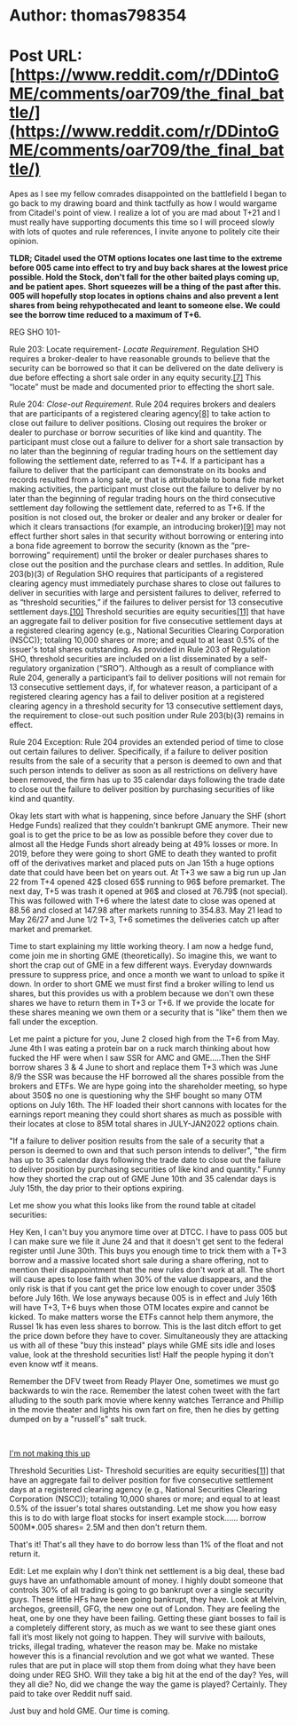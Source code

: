# Author: thomas798354
# Post URL: [https://www.reddit.com/r/DDintoGME/comments/oar709/the_final_battle/](https://www.reddit.com/r/DDintoGME/comments/oar709/the_final_battle/)


 

Apes as I see my fellow comrades disappointed on the battlefield I began to go back to my drawing board and think tactfully as how I would wargame from Citadel's point of view. I realize a lot of you are mad about T+21 and I must really have supporting documents this time so I will proceed slowly with lots of quotes and rule references, I invite anyone to politely cite their opinion.

**TLDR; Citadel used the OTM options locates one last time to the extreme before 005 came into effect to try and buy back shares at the lowest price possible. Hold the Stock, don't fall for the other baited plays coming up, and be patient apes. Short squeezes will be a thing of the past after this. 005 will hopefully stop locates in options chains and also prevent a lent shares from being rehypothecated and leant to someone else. We could see the borrow time reduced to a maximum of T+6.**

REG SHO 101-

Rule 203: Locate requirement- *Locate Requirement*. Regulation SHO requires a broker-dealer to have reasonable grounds to believe that the security can be borrowed so that it can be delivered on the date delivery is due before effecting a short sale order in any equity security.[\[7\]](https://www.sec.gov/investor/pubs/regsho.htm#_ftn7) This “locate” must be made and documented prior to effecting the short sale.

Rule 204: *Close-out Requirement*. Rule 204 requires brokers and dealers that are participants of a registered clearing agency[\[8\]](https://www.sec.gov/investor/pubs/regsho.htm#_ftn8) to take action to close out failure to deliver positions. Closing out requires the broker or dealer to purchase or borrow securities of like kind and quantity. The participant must close out a failure to deliver for a short sale transaction by no later than the beginning of regular trading hours on the settlement day following the settlement date, referred to as T+4. If a participant has a failure to deliver that the participant can demonstrate on its books and records resulted from a long sale, or that is attributable to bona fide market making activities, the participant must close out the failure to deliver by no later than the beginning of regular trading hours on the third consecutive settlement day following the settlement date, referred to as T+6. If the position is not closed out, the broker or dealer and any broker or dealer for which it clears transactions (for example, an introducing broker)[\[9\]](https://www.sec.gov/investor/pubs/regsho.htm#_ftn9) may not effect further short sales in that security without borrowing or entering into a bona fide agreement to borrow the security (known as the “pre-borrowing” requirement) until the broker or dealer purchases shares to close out the position and the purchase clears and settles. In addition, Rule 203(b)(3) of Regulation SHO requires that participants of a registered clearing agency must immediately purchase shares to close out failures to deliver in securities with large and persistent failures to deliver, referred to as “threshold securities,” if the failures to deliver persist for 13 consecutive settlement days.[\[10\]](https://www.sec.gov/investor/pubs/regsho.htm#_ftn10) Threshold securities are equity securities[\[11\]](https://www.sec.gov/investor/pubs/regsho.htm#_ftn11) that have an aggregate fail to deliver position for five consecutive settlement days at a registered clearing agency (e.g., National Securities Clearing Corporation (NSCC)); totaling 10,000 shares or more; and equal to at least 0.5% of the issuer's total shares outstanding. As provided in Rule 203 of Regulation SHO, threshold securities are included on a list disseminated by a self-regulatory organization (“SRO”). Although as a result of compliance with Rule 204, generally a participant’s fail to deliver positions will not remain for 13 consecutive settlement days, if, for whatever reason, a participant of a registered clearing agency has a fail to deliver position at a registered clearing agency in a threshold security for 13 consecutive settlement days, the requirement to close-out such position under Rule 203(b)(3) remains in effect.

Rule 204 Exception: Rule 204 provides an extended period of time to close out certain failures to deliver. Specifically, if a failure to deliver position results from the sale of a security that a person is deemed to own and that such person intends to deliver as soon as all restrictions on delivery have been removed, the firm has up to 35 calendar days following the trade date to close out the failure to deliver position by purchasing securities of like kind and quantity.

Okay lets start with what is happening, since before January the SHF (short Hedge Funds) realized that they couldn't bankrupt GME anymore. Their new goal is to get the price to be as low as possible before they cover due to almost all the Hedge Funds short already being at 49% losses or more. In 2019, before they were going to short GME to death they wanted to profit off of the derivatives market and placed puts on Jan 15th a huge options date that could have been bet on years out. At T+3 we saw a big run up Jan 22 from T+4 opened 42$ closed 65$ running to 96$ before premarket. The next day, T+5 was trash it opened at 96$ and closed at 76.79$ (not special). This was followed with T+6 where the latest date to close was opened at 88.56 and closed at 147.98 after markets running to 354.83. May 21 lead to May 26/27 and June 1/2 T+3, T+6 sometimes the deliveries catch up after market and premarket.

Time to start explaining my little working theory. I am now a hedge fund, come join me in shorting GME (theoretically). So imagine this, we want to short the crap out of GME in a few different ways. Everyday downwards pressure to suppress price, and once a month we want to unload to spike it down. In order to short GME we must first find a broker willing to lend us shares, but this provides us with a problem because we don't own these shares we have to return them in T+3 or T+6. If we provide the locate for these shares meaning we own them or a security that is "like" them then we fall under the exception.

Let me paint a picture for you, June 2 closed high from the T+6 from May. June 4th I was eating a protein bar on a ruck march thinking about how fucked the HF were when I saw SSR for AMC and GME.....Then the SHF borrow shares 3 & 4 June to short and replace them T+3 which was June 8/9 the SSR was because the HF borrowed all the shares possible from the brokers and ETFs. We are hype going into the shareholder meeting, so hype about 350$ no one is questioning why the SHF bought so many OTM options on July 16th. The HF loaded their short cannons with locates for the earnings report meaning they could short shares as much as possible with their locates at close to 85M total shares in JULY-JAN2022 options chain.

"If a failure to deliver position results from the sale of a security that a person is deemed to own and that such person intends to deliver", "the firm has up to 35 calendar days following the trade date to close out the failure to deliver position by purchasing securities of like kind and quantity." Funny how they shorted the crap out of GME June 10th and 35 calendar days is July 15th, the day prior to their options expiring.

Let me show you what this looks like from the round table at citadel securities:

Hey Ken, I can't buy you anymore time over at DTCC. I have to pass 005 but I can make sure we file it June 24 and that it doesn't get sent to the federal register until June 30th. This buys you enough time to trick them with a T+3 borrow and a massive located short sale during a share offering, not to mention their disappointment that the new rules don't work at all. The short will cause apes to lose faith when 30% of the value disappears, and the only risk is that if you cant get the price low enough to cover under 350$ before July 16th. We lose anyways because 005 is in effect and July 16th will have T+3, T+6 buys when those OTM locates expire and cannot be kicked. To make matters worse the ETFs cannot help them anymore, the Russel 1k has even less shares to borrow. This is the last ditch effort to get the price down before they have to cover. Simultaneously they are attacking us with all of these "buy this instead" plays while GME sits idle and loses value, look at the threshold securities list! Half the people hyping it don't even know wtf it means.

Remember the DFV tweet from Ready Player One, sometimes we must go backwards to win the race. Remember the latest cohen tweet with the fart alluding to the south park movie where kenny watches Terrance and Phillip in the movie theater and lights his own fart on fire, then he dies by getting dumped on by a "russell's" salt truck.

&#x200B;

[I'm not making this up](https://preview.redd.it/thwgb9sjic871.png?width=926&format=png&auto=webp&s=a33017b3e7998cdb02a1f66fdabda05cce27fca2)

Threshold Securities List- Threshold securities are equity securities[\[11\]](https://www.sec.gov/investor/pubs/regsho.htm#_ftn11) that have an aggregate fail to deliver position for five consecutive settlement days at a registered clearing agency (e.g., National Securities Clearing Corporation (NSCC)); totaling 10,000 shares or more; and equal to at least 0.5% of the issuer's total shares outstanding. Let me show you how easy this is to do with large float stocks for insert example stock...... borrow 500M\*.005 shares= 2.5M and then don't return them.

That's it! That's all they have to do borrow less than 1% of the float and not return it.

Edit: Let me explain why I don’t think net settlement is a big deal, these bad guys have an unfathomable amount of money. I highly doubt someone that controls 30% of all trading is going to go bankrupt over a single security guys. These little HFs have been going bankrupt, they have. Look at Melvin, archegos, greensill, GFG, the new one out of London. They are feeling the heat, one by one they have been failing. Getting these giant bosses to fail is a completely different story, as much as we want to see these giant ones fall it’s most likely not going to happen. They will survive with bailouts, tricks, illegal trading, whatever the reason may be. Make no mistake however this is a financial revolution and we got what we wanted. These rules that are put in place will stop them from doing what they have been doing under REG SHO. Will they take a big hit at the end of the day? Yes, will they all die? No, did we change the way the game is played? Certainly. They paid to take over Reddit nuff said.

Just buy and hold GME. Our time is coming.